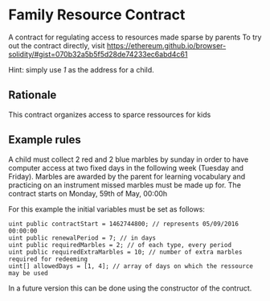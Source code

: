 # Family Resource Contract
A contract for regulating access to resources made sparse by parents
To try out the contract directly, visit https://ethereum.github.io/browser-solidity/#gist=070b32a5b5f5d28de74233ec6abd4c61

Hint: simply use _1_ as the address for a child.

## Rationale
This contract organizes access to sparce ressources for kids

## Example rules
A child must collect 2 red and 2 blue marbles by sunday in order to have computer access at two fixed days in the following week (Tuesday and Friday). Marbles are awarded by the parent for learning vocabulary and practicing on an instrument missed marbles must be made up for. The contract starts on Monday, 59th of May, 00:00h

For this example the initial variables must be set as follows:
```solidity
uint public contractStart = 1462744800; // represents 05/09/2016 00:00:00
uint public renewalPeriod = 7; // in days
uint public requiredMarbles = 2; // of each type, every period
uint public requiredExtraMarbles = 10; // number of extra marbles required for redeeming
uint[] allowedDays = [1, 4]; // array of days on which the ressource may be used
```
In a future version this can be done using the constructor of the contruct.
